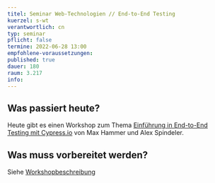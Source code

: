 ```yaml
---
titel: Seminar Web-Technologien // End-to-End Testing
kuerzel: s-wt
verantwortlich: cn
typ: seminar
pflicht: false
termine: 2022-06-28 13:00
empfohlene-voraussetzungen: 
published: true
dauer: 180
raum: 3.217
info: 
---
```


## Was passiert heute?
Heute gibt es einen Workshop zum Thema [Einführung in End-to-End Testing mit Cypress.io](https://th-koeln.github.io/mi-master-wtw/workshops/2022/E2E-Testing-Cypress/index/) von Max Hammer und Alex Spindeler.

## Was muss vorbereitet werden?
Siehe [Workshopbeschreibung](https://th-koeln.github.io/mi-master-wtwmi-master-wtw/workshops/2022/E2E-Testing-Cypress/index/)